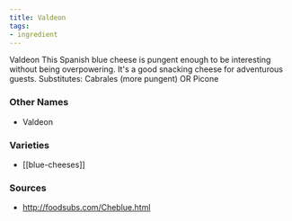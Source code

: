 ```yaml
---
title: Valdeon
tags:
- ingredient
---
```

Valdeon This Spanish blue cheese is pungent enough to be interesting without being overpowering. It's a good snacking cheese for adventurous guests. Substitutes: Cabrales (more pungent) OR Picone

### Other Names

* Valdeon

### Varieties

* [[blue-cheeses]]

### Sources
* http://foodsubs.com/Cheblue.html
